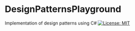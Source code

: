 # DesignPatternsPlayground
Implementation of design patterns using C#
[![License: MIT](https://img.shields.io/badge/License-MIT-yellow.svg)](https://opensource.org/licenses/MIT)
